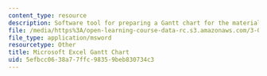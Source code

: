 ```yaml
---
content_type: resource
description: Software tool for preparing a Gantt chart for the materials project laboratory.
file: /media/https%3A/open-learning-course-data-rc.s3.amazonaws.com/3-042-materials-project-laboratory-spring-2008/5efbcc0638a77ffc98359beb830734c3_gantt.xls
file_type: application/msword
resourcetype: Other
title: Microsoft Excel Gantt Chart
uid: 5efbcc06-38a7-7ffc-9835-9beb830734c3
---
```

